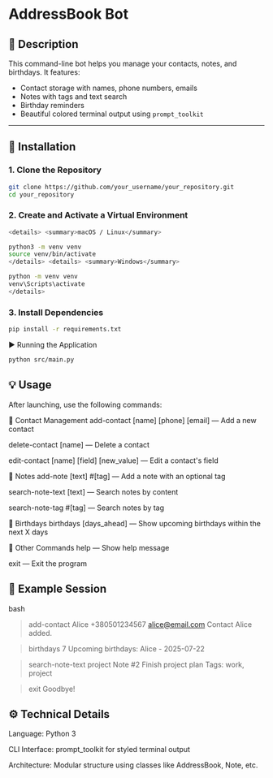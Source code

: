 # AddressBook Bot

## 🧾 Description

This command-line bot helps you manage your contacts, notes, and birthdays. It features:

- Contact storage with names, phone numbers, emails
- Notes with tags and text search
- Birthday reminders
- Beautiful colored terminal output using `prompt_toolkit`

---

## 🚀 Installation

### 1. Clone the Repository

```bash
git clone https://github.com/your_username/your_repository.git
cd your_repository
```

### 2. Create and Activate a Virtual Environment
```bash
<details> <summary>macOS / Linux</summary>

python3 -m venv venv
source venv/bin/activate
</details> <details> <summary>Windows</summary>

python -m venv venv
venv\Scripts\activate
</details>
```

### 3. Install Dependencies

```bash
pip install -r requirements.txt
```

▶️ Running the Application

```bash
python src/main.py
```

## 💡 Usage
After launching, use the following commands:

🔹 Contact Management
add-contact [name] [phone] [email] — Add a new contact

delete-contact [name] — Delete a contact

edit-contact [name] [field] [new_value] — Edit a contact's field

🔹 Notes
add-note [text] #[tag] — Add a note with an optional tag

search-note-text [text] — Search notes by content

search-note-tag #[tag] — Search notes by tag

🔹 Birthdays
birthdays [days_ahead] — Show upcoming birthdays within the next X days

🔹 Other Commands
help — Show help message

exit — Exit the program

## 📌 Example Session
bash

> add-contact Alice +380501234567 alice@email.com
Contact Alice added.

> birthdays 7
Upcoming birthdays:
Alice - 2025-07-22

> search-note-text project
Note #2
Finish project plan
Tags: work, project

> exit
Goodbye!


## ⚙️ Technical Details
Language: Python 3

CLI Interface: prompt_toolkit for styled terminal output

Architecture: Modular structure using classes like AddressBook, Note, etc.
